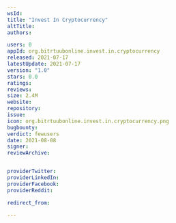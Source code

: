 ```yaml
---
wsId: 
title: "Invest In Cryptocurrency"
altTitle: 
authors:

users: 0
appId: org.bitrtuubonline.invest.in.cryptocurrency
released: 2021-07-17
latestUpdate: 2021-07-17
version: "1.0"
stars: 0.0
ratings: 
reviews: 
size: 2.4M
website: 
repository: 
issue: 
icon: org.bitrtuubonline.invest.in.cryptocurrency.png
bugbounty: 
verdict: fewusers
date: 2021-08-08
signer: 
reviewArchive:


providerTwitter: 
providerLinkedIn: 
providerFacebook: 
providerReddit: 

redirect_from:

---
```



